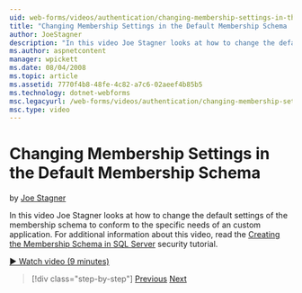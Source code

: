 ```yaml
---
uid: web-forms/videos/authentication/changing-membership-settings-in-the-default-membership-schema
title: "Changing Membership Settings in the Default Membership Schema | Microsoft Docs"
author: JoeStagner
description: "In this video Joe Stagner looks at how to change the default settings of the membership schema to conform to the specific needs of an custom application. For..."
ms.author: aspnetcontent
manager: wpickett
ms.date: 08/04/2008
ms.topic: article
ms.assetid: 7770f4b8-48fe-4c82-a7c6-02aeef4b85b5
ms.technology: dotnet-webforms
msc.legacyurl: /web-forms/videos/authentication/changing-membership-settings-in-the-default-membership-schema
msc.type: video
---
```

Changing Membership Settings in the Default Membership Schema
====================
by [Joe Stagner](https://github.com/JoeStagner)

In this video Joe Stagner looks at how to change the default settings of the membership schema to conform to the specific needs of an custom application. For additional information about this video, read the [Creating the Membership Schema in SQL Server](../../overview/older-versions-security/membership/creating-the-membership-schema-in-sql-server-vb.md) security tutorial.

[&#9654; Watch video (9 minutes)](https://channel9.msdn.com/Blogs/ASP-NET-Site-Videos/changing-membership-settings-in-the-default-membership-schema)

> [!div class="step-by-step"]
> [Previous](configuring-sql-to-work-with-membership-schemas.md)
> [Next](creating-user-accounts-with-the-create-user-wizard.md)
